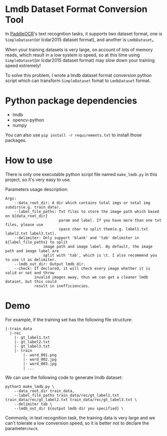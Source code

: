 # Lmdb Dataset Format Conversion Tool

In [PaddleOCR](https://github.com/PaddlePaddle/PaddleOCR)'s text recognition tasks, it supports two dataset format, one is `SimpleDataset`(or Icdar2015 dataset format), and another is `LmdbDataset`。

When your training datasets is very large, on account of lots of memory reads, which result in a low system io speed, so at this time using `SimpleDataset`(or Icdar2015 dataset format) may slow down your training speed extremely!

To solve this problem,  I wrote a lmdb dataset format conversion python script which can transform `SimpleDataset` fomat to `LmdbDataset` format.

# Python package dependencies

- lmdb
- opencv-python
- numpy

You can also use `pip install -r requirements.txt` to install those packages.

# How to use

There is only one executable python script file named `make_lmdb.py` in this project, so it's very easy to use.

Parameters usage description:

```shell
Args:
    --data_root_dir: A dir which contains total imgs or total img subdirs(e.g. train_data).
    --label_file_paths: Txt files to store the image path which based on ${data_root_dir} 
                        param and label. If you have more than one txt files, please use 
                        space char to split them(e.g. label1.txt label2.txt label3.txt).
    --delimiter: Only support 'blank' and 'tab' delimiter in ${label_file_paths} to split
                 image path and image label. By default, the image path and image label are 
                 split with 'tab', which is \t. I also recommend you to use \t as delimiter.
    --lmdb_out_dir: Output lmdb dir.
    --check: If declared, it will check every image whether it is valid or not and throw 
             invalid images away, thus we can get a cleaner lmdb dataset, but this could 
             result in inefficiencies.
```

# Demo

For example, if the training set has the following file structure:

```shell
|-train_data
  |-rec
    |- gt_label1.txt
    |- gt_label2.txt
    |- gt_label3.txt
    |- train
        |- word_001.png
        |- word_002.jpg
        |- word_003.jpg
        | ...
```

We can use the following code to generate lmdb dataset:

```shell
python3 make_lmdb.py \
    --data_root_dir train_data,
    --label_file_paths train_data/rec/gt_label1.txt train_data/rec/gt_label2.txt train_data/rec/gt_label3.txt \
    --delimiter tab \
    --lmdb_out_dir ${output lmdb dir you specified} \
```

Commonly, in text recognition task, the training data is very large and we can't tolerate a low conversion speed, so it is better not to declare the parameter`check`.